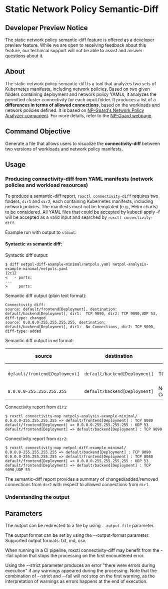 # Static Network Policy Semantic-Diff

## Developer Preview Notice
The static network policy semantic-diff feature is offered as a developer preview feature.
While we are open to receiving feedback about this feature, our technical support will not be able to assist and answer questions about it.

## About

The static network policy semantic-diff is a tool that analyzes two sets of Kubernetes manifests, including network policies.
Based on two given folders containing deployment and network policy YAMLs, it analyzes the permitted cluster connectivity for each input folder.
It produces a list of a **differences in terms of allowed connections**, based on the workloads and network policies defined.
It is based on [NP-Guard's Network Policy Analyzer component](https://github.com/np-guard/netpol-analyzer). For more details, refer to the [NP-Guard webpage](https://np-guard.github.io/).


## Command Objective

Generate a file that allows users to visualize the **connectivity-diff** between two versions of workloads and network policy manifests. 

## Usage

### Producing connectivity-diff from YAML manifests (network policies and workload resources)

To produce a semantic-diff report, `roxctl connectivity-diff` requires two folders, `dir1` and `dir2`, each containing Kubernetes manifests, including network policies.
The manifests must not be templated (e.g., Helm charts) to be considered. All YAML files that could be accepted by kubectl apply -f will be accepted as a valid input and searched by `roxctl connectivity-diff`.


Example run with output to `stdout`: 



#### Syntactic vs semantic diff: 

Syntactic diff output:
```
$ diff netpol-diff-example-minimal/netpols.yaml netpol-analysis-example-minimal/netpols.yaml
12c12
<   - ports:
---
>     ports:
```

Semantic diff output (plain text format):

```
Connectivity diff:
source: default/frontend[Deployment], destination: default/backend[Deployment], dir1:  TCP 9090, dir2: TCP 9090,UDP 53, diff-type: changed
source: 0.0.0.0-255.255.255.255, destination: default/backend[Deployment], dir1:  No Connections, dir2: TCP 9090, diff-type: added
```

Semantic diff output in `md` format:

| source | destination | dir1 | dir2 | diff-type |
|--------|-------------|------|------|-----------|
| `default/frontend[Deployment]` | `default/backend[Deployment]` | TCP 9090 | TCP 9090,UDP 53 | changed |
| `0.0.0.0-255.255.255.255` | `default/backend[Deployment]` | No Connections | TCP 9090 | added |


Connectivity report from `dir1`:
```
$ roxctl connectivity-map netpols-analysis-example-minimal/
0.0.0.0-255.255.255.255 => default/frontend[Deployment] : TCP 8080
default/frontend[Deployment] => 0.0.0.0-255.255.255.255 : UDP 53
default/frontend[Deployment] => default/backend[Deployment] : TCP 9090
```

Connectivity report from `dir2`:
```
$ roxctl connectivity-map netpol-diff-example-minimal/
0.0.0.0-255.255.255.255 => default/backend[Deployment] : TCP 9090
0.0.0.0-255.255.255.255 => default/frontend[Deployment] : TCP 8080
default/frontend[Deployment] => 0.0.0.0-255.255.255.255 : UDP 53
default/frontend[Deployment] => default/backend[Deployment] : TCP 9090,UDP 53
```

The semantic-diff report provides a summary of changed/added/removed connections from `dir2` with respect to allowed connections from `dir1`.


### Understanding the output


## Parameters

The output can be redirected to a file by using `--output-file` parameter.

The output format can be set by using the --output-format parameter. Supported output formats: txt, md, csv. 

When running in a CI pipeline, roxctl connectivity-diff may benefit from the --fail option that stops the processing on the first encountered error.

Using the --strict parameter produces an error "there were errors during execution" if any warnings appeared during the processing. Note that the combination of --strict and --fail will not stop on the first warning, as the interpretation of warnings as errors happens at the end of execution.

